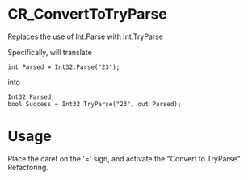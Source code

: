 CR_ConvertToTryParse
====================
Replaces the use of Int.Parse with Int.TryParse

Specifically, will translate 

    int Parsed = Int32.Parse("23");

into 

    Int32 Parsed;
    bool Success = Int32.TryParse("23", out Parsed);

Usage
===
Place the caret on the '=' sign, and activate the "Convert to TryParse" Refactoring.
